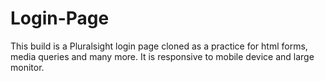 # Login-Page
This build is a Pluralsight login page cloned as a practice for html forms, media queries and many more. It is responsive to mobile device and large monitor.
